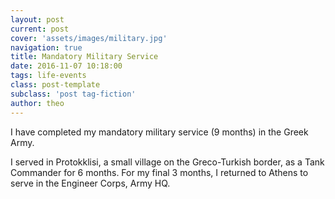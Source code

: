 ```yaml
---
layout: post
current: post
cover: 'assets/images/military.jpg'
navigation: true
title: Mandatory Military Service
date: 2016-11-07 10:18:00
tags: life-events
class: post-template
subclass: 'post tag-fiction'
author: theo
---
```


I have completed my mandatory military service (9 months) in the Greek Army.

I served in Protokklisi, a small village on the Greco-Turkish border, as a Tank Commander for 6 months. 
For my final 3 months, I returned to Athens to serve in the Engineer Corps, Army HQ.
